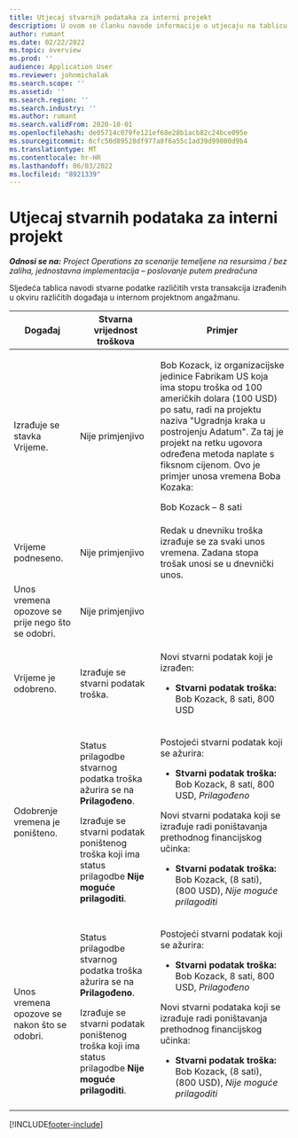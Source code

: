 ```yaml
---
title: Utjecaj stvarnih podataka za interni projekt
description: U ovom se članku navode informacije o utjecaju na tablicu Stvarni podaci u okviru različitih događaja za interni projekt u sustavu Microsoft Dynamics 365 Project Operations.
author: rumant
ms.date: 02/22/2022
ms.topic: overview
ms.prod: ''
audience: Application User
ms.reviewer: johnmichalak
ms.search.scope: ''
ms.assetid: ''
ms.search.region: ''
ms.search.industry: ''
ms.author: rumant
ms.search.validFrom: 2020-10-01
ms.openlocfilehash: de05714c079fe121ef68e28b1acb82c24bce095e
ms.sourcegitcommit: 6cfc50d89528df977a8f6a55c1ad39d99800d9b4
ms.translationtype: MT
ms.contentlocale: hr-HR
ms.lasthandoff: 06/03/2022
ms.locfileid: "8921339"
---
```

# <a name="actuals-impact-for-an-internal-project"></a>Utjecaj stvarnih podataka za interni projekt

_**Odnosi se na:** Project Operations za scenarije temeljene na resursima / bez zaliha, jednostavna implementacija – poslovanje putem predračuna_

Sljedeća tablica navodi stvarne podatke različitih vrsta transakcija izrađenih u okviru različitih događaja u internom projektnom angažmanu.

| Događaj | Stvarna vrijednost troškova | Primjer |
|---|---|---|
| Izrađuje se stavka Vrijeme. | Nije primjenjivo | <p>Bob Kozack, iz organizacijske jedinice Fabrikam US koja ima stopu troška od 100 američkih dolara (100 USD) po satu, radi na projektu naziva "Ugradnja kraka u postrojenju Adatum". Za taj je projekt na retku ugovora određena metoda naplate s fiksnom cijenom. Ovo je primjer unosa vremena Boba Kozaka:</p><p>Bob Kozack – 8 sati</p> |
| Vrijeme podneseno. | Nije primjenjivo | Redak u dnevniku troška izrađuje se za svaki unos vremena. Zadana stopa trošak unosi se u dnevnički unos. |
| Unos vremena opozove se prije nego što se odobri. | Nije primjenjivo | |
| Vrijeme je odobreno. | Izrađuje se stvarni podatak troška. | <p>Novi stvarni podatak koji je izrađen:</p><ul><li>**Stvarni podatak troška:** Bob Kozack, 8 sati, 800 USD</li></ul> |
| Odobrenje vremena je poništeno. | <p>Status prilagodbe stvarnog podatka troška ažurira se na **Prilagođeno**.</p><p>Izrađuje se stvarni podatak poništenog troška koji ima status prilagodbe **Nije moguće prilagoditi**.</p> | <p>Postojeći stvarni podatak koji se ažurira:</p><ul><li>**Stvarni podatak troška:** Bob Kozack, 8 sati, 800 USD, *Prilagođeno*</li></ul><p>Novi stvarni podataka koji se izrađuje radi poništavanja prethodnog financijskog učinka:</p><ul><li>**Stvarni podatak troška:** Bob Kozack, (8 sati), (800 USD), *Nije moguće prilagoditi*</li></ul> |
| Unos vremena opozove se nakon što se odobri. | <p>Status prilagodbe stvarnog podatka troška ažurira se na **Prilagođeno**.</p><p>Izrađuje se stvarni podatak poništenog troška koji ima status prilagodbe **Nije moguće prilagoditi**.</p> | <p>Postojeći stvarni podatak koji se ažurira:</p><ul><li>**Stvarni podatak troška:** Bob Kozack, 8 sati, 800 USD, *Prilagođeno*</li></ul><p>Novi stvarni podataka koji se izrađuje radi poništavanja prethodnog financijskog učinka:</p><ul><li>**Stvarni podatak troška:** Bob Kozack, (8 sati), (800 USD), *Nije moguće prilagoditi*</li></ul> |

[!INCLUDE[footer-include](../includes/footer-banner.md)]
